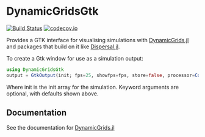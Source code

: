 # DynamicGridsGtk

[![Build Status](https://travis-ci.org/cesaraustralia/DynamicGridsGtk.jl.svg?branch=master)](https://travis-ci.org/cesaraustralia/DynamicGridsGtk.jl) 
[![codecov.io](http://codecov.io/github/cesaraustralia/DynamicGridsGtk.jl/coverage.svg?branch=master)](http://codecov.io/github/cesaraustralia/Cellular.jl?branch=master) 

Provides a GTK interface for visualising simulations with [DynamicGrids.jl](https://github.com/cesaraustralia/DynamicGrids.jl) and packages that build on it like [Dispersal.jl](https://github.com/cesaraustralia/Dispersal.jl). 

To create a Gtk window for use as a simulation output:

```julia
using DynamicGridsGtk
output = GtkOutput(init; fps=25, showfps=fps, store=false, processor=ColorProcessor())
```

Where init is the init array for the simulation. Keyword arguments are
optional, with defaults shown above.

## Documentation

See the documentation for [DynamicGrids.jl](https://cesaraustralia.github.io/DynamicGrids.jl/dev/)

